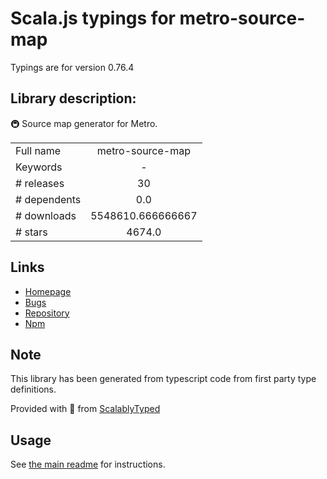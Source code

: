
# Scala.js typings for metro-source-map

Typings are for version 0.76.4

## Library description:
🚇 Source map generator for Metro.

|                    |                 |
| ------------------ | :-------------: |
| Full name          | metro-source-map |
| Keywords           | - |
| # releases         | 30 |
| # dependents       | 0.0 |
| # downloads        | 5548610.666666667 |
| # stars            | 4674.0 |

## Links
- [Homepage](https://github.com/facebook/metro#readme)
- [Bugs](https://github.com/facebook/metro/issues)
- [Repository](https://github.com/facebook/metro)
- [Npm](https://www.npmjs.com/package/metro-source-map)
    


## Note
This library has been generated from typescript code from first party type definitions.

Provided with :purple_heart: from [ScalablyTyped](https://github.com/oyvindberg/ScalablyTyped)

## Usage
See [the main readme](../../readme.md) for instructions.


